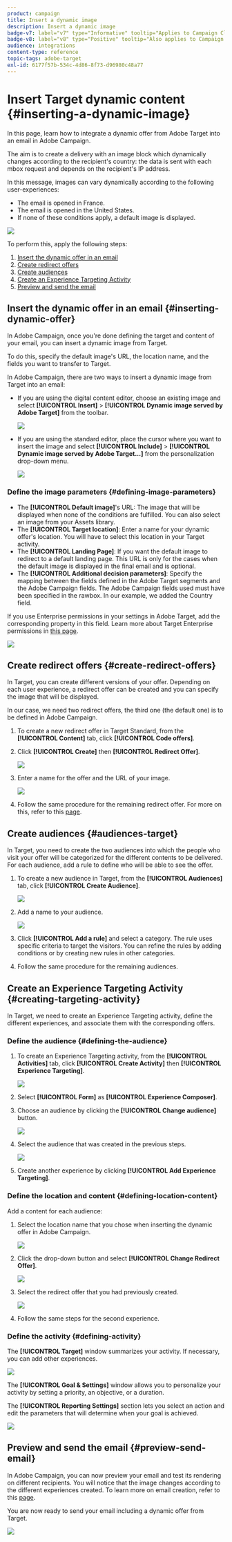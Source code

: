 ```yaml
---
product: campaign
title: Insert a dynamic image
description: Insert a dynamic image
badge-v7: label="v7" type="Informative" tooltip="Applies to Campaign Classic v7"
badge-v8: label="v8" type="Positive" tooltip="Also applies to Campaign v8"
audience: integrations
content-type: reference
topic-tags: adobe-target
exl-id: 6177f57b-534c-4d86-8f73-d96980c48a77
---
```

# Insert Target dynamic content {#inserting-a-dynamic-image}

 

In this page, learn how to integrate a dynamic offer from Adobe Target into an email in Adobe Campaign.

The aim is to create a delivery with an image block which dynamically changes according to the recipient's country: the data is sent with each mbox request and depends on the recipient's IP address.

In this message, images can vary dynamically according to the following user-experiences:

* The email is opened in France.
* The email is opened in the United States.
* If none of these conditions apply, a default image is displayed.

![](assets/target_4.png)

To perform this, apply the following steps:

1. [Insert the dynamic offer in an email](../../integrations/using/inserting-a-dynamic-image.md#inserting-dynamic-offer)
1. [Create redirect offers](../../integrations/using/inserting-a-dynamic-image.md#create-redirect-offers)
1. [Create audiences](../../integrations/using/inserting-a-dynamic-image.md#audiences-target)
1. [Create an Experience Targeting Activity](../../integrations/using/inserting-a-dynamic-image.md#creating-targeting-activity)
1. [Preview and send the email](../../integrations/using/inserting-a-dynamic-image.md#preview-send-email)

## Insert the dynamic offer in an email {#inserting-dynamic-offer}

In Adobe Campaign, once you're done defining the target and content of your email, you can insert a dynamic image from Target.

To do this, specify the default image's URL, the location name, and the fields you want to transfer to Target.

In Adobe Campaign, there are two ways to insert a dynamic image from Target into an email:

* If you are using the digital content editor, choose an existing image and select **[!UICONTROL Insert]** > **[!UICONTROL Dynamic image served by Adobe Target]** from the toolbar.

   ![](assets/target_5.png)

* If you are using the standard editor, place the cursor where you want to insert the image and select **[!UICONTROL Include]** > **[!UICONTROL Dynamic image served by Adobe Target...]** from the personalization drop-down menu.

   ![](assets/target_12.png)

### Define the image parameters {#defining-image-parameters}

* The **[!UICONTROL Default image]**'s URL: The image that will be displayed when none of the conditions are fulfilled. You can also select an image from your Assets library.
* The **[!UICONTROL Target location]**: Enter a name for your dynamic offer's location. You will have to select this location in your Target activity.
* The **[!UICONTROL Landing Page]**: If you want the default image to redirect to a default landing page. This URL is only for the cases when the default image is displayed in the final email and is optional.
* The **[!UICONTROL Additional decision parameters]**: Specify the mapping between the fields defined in the Adobe Target segments and the Adobe Campaign fields. The Adobe Campaign fields used must have been specified in the rawbox. In our example, we added the Country field.

If you use Enterprise permissions in your settings in Adobe Target, add the corresponding property in this field. Learn more about Target Enterprise permissions in [this page](https://experienceleague.adobe.com/docs/target/using/administer/manage-users/enterprise/properties-overview.html).

![](assets/target_13.png)

## Create redirect offers {#create-redirect-offers}

In Target, you can create different versions of your offer. Depending on each user experience, a redirect offer can be created and you can specify the image that will be displayed.

In our case, we need two redirect offers, the third one (the default one) is to be defined in Adobe Campaign.

1. To create a new redirect offer in Target Standard, from the **[!UICONTROL Content]** tab, click **[!UICONTROL Code offers]**.

1. Click **[!UICONTROL Create]** then **[!UICONTROL Redirect Offer]**.

   ![](assets/target_9.png)

1. Enter a name for the offer and the URL of your image.

   ![](assets/target_6.png)

1. Follow the same procedure for the remaining redirect offer. For more on this, refer to this [page](https://experienceleague.adobe.com/docs/target/using/experiences/offers/offer-redirect.html).

## Create audiences {#audiences-target}

In Target, you need to create the two audiences into which the people who visit your offer will be categorized for the different contents to be delivered. For each audience, add a rule to define who will be able to see the offer.

1. To create a new audience in Target, from the **[!UICONTROL Audiences]** tab, click **[!UICONTROL Create Audience]**.

   ![](assets/audiences_1.png)

1. Add a name to your audience.

   ![](assets/audiences_2.png)

1. Click **[!UICONTROL Add a rule]** and select a category. The rule uses specific criteria to target the visitors. You can refine the rules by adding conditions or by creating new rules in other categories.

1. Follow the same procedure for the remaining audiences.

## Create an Experience Targeting Activity {#creating-targeting-activity}

In Target, we need to create an Experience Targeting activity, define the different experiences, and associate them with the corresponding offers.

### Define the audience {#defining-the-audience}

1. To create an Experience Targeting activity, from the **[!UICONTROL Activities]** tab, click **[!UICONTROL Create Activity]** then **[!UICONTROL Experience Targeting]**.

   ![](assets/target_10.png)

1. Select **[!UICONTROL Form]** as **[!UICONTROL Experience Composer]**.

1. Choose an audience by clicking the **[!UICONTROL Change audience]** button.

   ![](assets/target_10_2.png)

1. Select the audience that was created in the previous steps.

   ![](assets/target_10_3.png)

1. Create another experience by clicking **[!UICONTROL Add Experience Targeting]**.

### Define the location and content {#defining-location-content}

Add a content for each audience:

1. Select the location name that you chose when inserting the dynamic offer in Adobe Campaign.

   ![](assets/target_15.png)

1. Click the drop-down button and select **[!UICONTROL Change Redirect Offer]**.

   ![](assets/target_content.png)

1. Select the redirect offer that you had previously created.

   ![](assets/target_content_2.png)

1. Follow the same steps for the second experience.

### Define the activity {#defining-activity}

The **[!UICONTROL Target]** window summarizes your activity. If necessary, you can add other experiences.

   ![](assets/target_experience.png)

The **[!UICONTROL Goal & Settings]** window allows you to personalize your activity by setting a priority, an objective, or a duration.

The **[!UICONTROL Reporting Settings]** section lets you select an action and edit the parameters that will determine when your goal is achieved.

   ![](assets/target_experience_2.png)

## Preview and send the email {#preview-send-email}

In Adobe Campaign, you can now preview your email and test its rendering on different recipients. You will notice that the image changes according to the different experiences created. To learn more on email creation, refer to this [page](../../delivery/using/defining-the-email-content.md).

You are now ready to send your email including a dynamic offer from Target.

   ![](assets/target_20.png)
